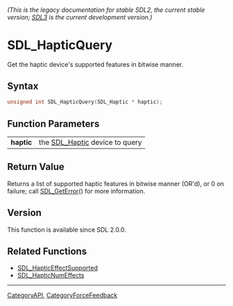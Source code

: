 ###### (This is the legacy documentation for stable SDL2, the current stable version; [SDL3](https://wiki.libsdl.org/SDL3/) is the current development version.)
# SDL_HapticQuery

Get the haptic device's supported features in bitwise manner.

## Syntax

```c
unsigned int SDL_HapticQuery(SDL_Haptic * haptic);

```

## Function Parameters

|                |                                              |
| -------------- | -------------------------------------------- |
| **haptic**     | the [SDL_Haptic](SDL_Haptic) device to query |

## Return Value

Returns a list of supported haptic features in bitwise manner (OR'd), or 0
on failure; call [SDL_GetError](SDL_GetError)() for more information.

## Version

This function is available since SDL 2.0.0.

## Related Functions

* [SDL_HapticEffectSupported](SDL_HapticEffectSupported)
* [SDL_HapticNumEffects](SDL_HapticNumEffects)

----
[CategoryAPI](CategoryAPI), [CategoryForceFeedback](CategoryForceFeedback)

